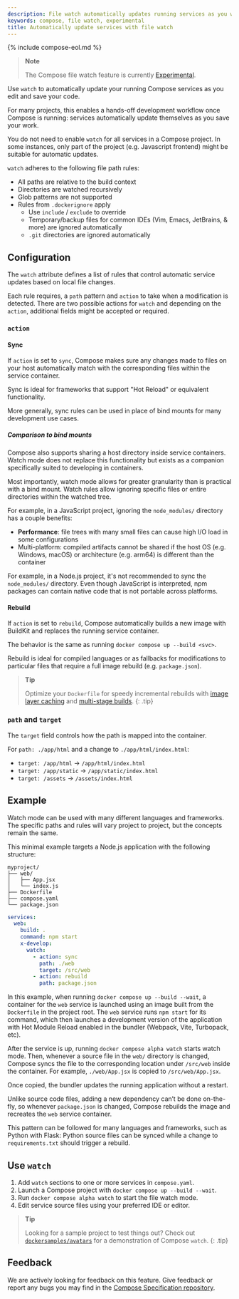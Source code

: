 ```yaml
---
description: File watch automatically updates running services as you work
keywords: compose, file watch, experimental 
title: Automatically update services with file watch
---
```

{% include compose-eol.md %}

> **Note**
>
> The Compose file watch feature is currently [Experimental](../release-lifecycle.md).

Use `watch` to automatically update your running Compose services as you edit and save your code.

For many projects, this enables a hands-off development workflow once Compose is running: services automatically update themselves as you save your work.

You do not need to enable `watch` for all services in a Compose project. In some instances, only part of the project (e.g. Javascript frontend) might be suitable for automatic updates.

`watch` adheres to the following file path rules:
* All paths are relative to the build context
* Directories are watched recursively
* Glob patterns are not supported
* Rules from `.dockerignore` apply
  * Use `include` / `exclude` to override
  * Temporary/backup files for common IDEs (Vim, Emacs, JetBrains, & more) are ignored automatically
  * `.git` directories are ignored automatically

## Configuration

The `watch` attribute defines a list of rules that control automatic service updates based on local file changes.

Each rule requires, a `path` pattern and `action` to take when a modification is detected. There are two possible actions for `watch` and depending on
the `action`, additional fields might be accepted or required. 

### `action`

#### Sync

If `action` is set to `sync`, Compose makes sure any changes made to files on your host automatically match with the corresponding files within the service container.

Sync is ideal for frameworks that support "Hot Reload" or equivalent functionality.

More generally, sync rules can be used in place of bind mounts for many development use cases.

##### Comparison to bind mounts
Compose also supports sharing a host directory inside service containers. Watch mode does not replace this functionality but exists as a companion specifically suited to developing in containers.

Most importantly, watch mode allows for greater granularity than is practical with a bind mount. Watch rules allow ignoring specific files or entire directories within the watched tree.

For example, in a JavaScript project, ignoring the `node_modules/` directory has a couple benefits:
* **Performance**: file trees with many small files can cause high I/O load in some configurations
* Multi-platform: compiled artifacts cannot be shared if the host OS (e.g. Windows, macOS) or architecture (e.g. arm64) is different than the container

For example, in a Node.js project, it's not recommended to sync the `node_modules/` directory. Even though JavaScript is interpreted, npm packages can contain native code that is not portable across platforms.

#### Rebuild

If `action` is set to `rebuild`, Compose automatically builds a new image with BuildKit and replaces the running service container.

The behavior is the same as running `docker compose up --build <svc>`.

Rebuild is ideal for compiled languages or as fallbacks for modifications to particular files that require a full
image rebuild (e.g. `package.json`).

>**Tip**
>
> Optimize your `Dockerfile` for speedy
incremental rebuilds with [image layer caching](/build/cache)
and [multi-stage builds](/build/building/multi-stage/).
{: .tip}

### `path` and `target`

The `target` field controls how the path is mapped into the container.

For `path: ./app/html` and a change to `./app/html/index.html`:

* `target: /app/html` -> `/app/html/index.html`
* `target: /app/static` -> `/app/static/index.html`
* `target: /assets` -> `/assets/index.html`

## Example
Watch mode can be used with many different languages and frameworks.
The specific paths and rules will vary project to project, but the concepts remain the same. 

This minimal example targets a Node.js application with the following structure:
```text
myproject/
├── web/
│   ├── App.jsx
│   └── index.js
├── Dockerfile
├── compose.yaml
└── package.json
```

```yaml
services:
  web:
    build: .
    command: npm start
    x-develop:
      watch:
        - action: sync
          path: ./web
          target: /src/web
        - action: rebuild
          path: package.json
```

In this example, when running `docker compose up --build --wait`, a container for the `web` service is launched using an image built from the `Dockerfile` in the project root.
The `web` service runs `npm start` for its command, which then launches a development version of the application with Hot Module Reload enabled in the bundler (Webpack, Vite, Turbopack, etc).

After the service is up, running `docker compose alpha watch` starts watch mode.
Then, whenever a source file in the `web/` directory is changed, Compose syncs the file to the corresponding location under `/src/web` inside the container.
For example, `./web/App.jsx` is copied to `/src/web/App.jsx`.

Once copied, the bundler updates the running application without a restart.

Unlike source code files, adding a new dependency can’t be done on-the-fly, so whenever `package.json` is changed, Compose
rebuilds the image and recreates the `web` service container.

This pattern can be followed for many languages and frameworks, such as Python with Flask: Python source files can be synced while a change to `requirements.txt` should trigger a rebuild.

## Use `watch`

1. Add `watch` sections to one or more services in `compose.yaml`.
2. Launch a Compose project with `docker compose up --build --wait`.
3. Run `docker compose alpha watch` to start the file watch mode.
4. Edit service source files using your preferred IDE or editor.

>**Tip**
>
> Looking for a sample project to test things out? Check
out [`dockersamples/avatars`](https://github.com/dockersamples/avatars) for a demonstration of Compose `watch`.
{: .tip}

## Feedback

We are actively looking for feedback on this feature. Give feedback or report any bugs you may find in the [Compose Specification repository](https://github.com/compose-spec/compose-spec/pull/253).
